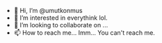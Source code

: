 - 👋 Hi, I’m @umutkonmus
- 👀 I’m interested in everythink lol.
- 💞️ I’m looking to collaborate on ...
- 📫 How to reach me... Imm... You can't reach me.

<!---
umutkonmus/umutkonmus is a ✨ special ✨ repository because its `README.md` (this file) appears on your GitHub profile.
You can click the Preview link to take a look at your changes.
--->
